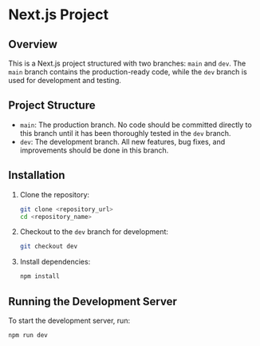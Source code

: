 # Next.js Project

## Overview

This is a Next.js project structured with two branches: `main` and `dev`. The `main` branch contains the production-ready code, while the `dev` branch is used for development and testing. 

## Project Structure

- `main`: The production branch. No code should be committed directly to this branch until it has been thoroughly tested in the `dev` branch.
- `dev`: The development branch. All new features, bug fixes, and improvements should be done in this branch.

## Installation

1. Clone the repository:

    ```sh
    git clone <repository_url>
    cd <repository_name>
    ```

2. Checkout to the `dev` branch for development:

    ```sh
    git checkout dev
    ```

3. Install dependencies:

    ```sh
    npm install
    ```

## Running the Development Server

To start the development server, run:

```sh
npm run dev
